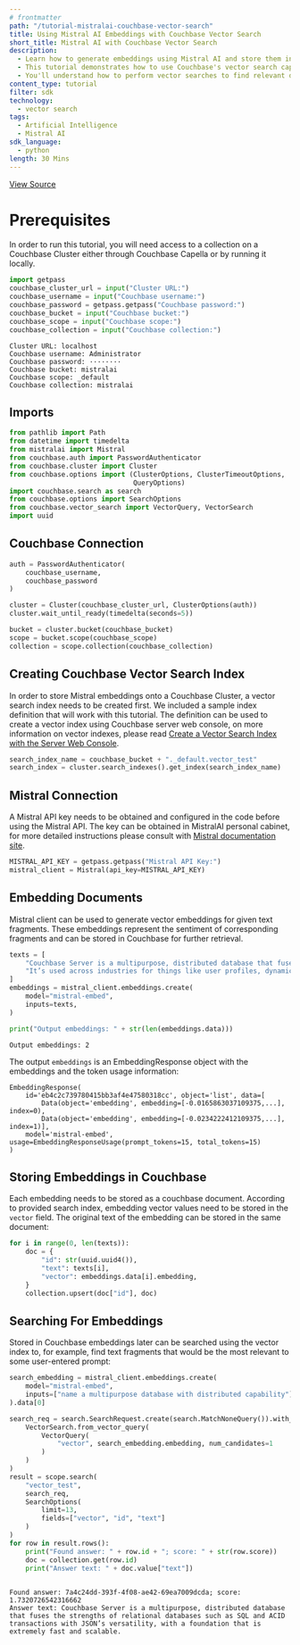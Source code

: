 ```yaml
---
# frontmatter
path: "/tutorial-mistralai-couchbase-vector-search"
title: Using Mistral AI Embeddings with Couchbase Vector Search
short_title: Mistral AI with Couchbase Vector Search
description:
  - Learn how to generate embeddings using Mistral AI and store them in Couchbase.
  - This tutorial demonstrates how to use Couchbase's vector search capabilities with Mistral AI embeddings.
  - You'll understand how to perform vector searches to find relevant documents based on similarity.
content_type: tutorial
filter: sdk
technology:
  - vector search
tags:
  - Artificial Intelligence
  - Mistral AI
sdk_language:
  - python
length: 30 Mins
---
```



<!--- *** WARNING ***: Autogenerated markdown file from jupyter notebook. ***DO NOT EDIT THIS FILE***. Changes should be made to the original notebook file. See commit message for source repo. -->


[View Source](https://github.com/couchbase-examples/vector-search-cookbook/tree/main/mistralai/mistralai.ipynb)

# Prerequisites
In order to run this tutorial, you will need access to a collection on a Couchbase Cluster either through Couchbase Capella or by running it locally. 


```python
import getpass
couchbase_cluster_url = input("Cluster URL:")
couchbase_username = input("Couchbase username:")
couchbase_password = getpass.getpass("Couchbase password:")
couchbase_bucket = input("Couchbase bucket:")
couchbase_scope = input("Couchbase scope:")
couchbase_collection = input("Couchbase collection:")
```

    Cluster URL: localhost
    Couchbase username: Administrator
    Couchbase password: ········
    Couchbase bucket: mistralai
    Couchbase scope: _default
    Couchbase collection: mistralai


## Imports


```python
from pathlib import Path
from datetime import timedelta
from mistralai import Mistral
from couchbase.auth import PasswordAuthenticator
from couchbase.cluster import Cluster
from couchbase.options import (ClusterOptions, ClusterTimeoutOptions,
                               QueryOptions)
import couchbase.search as search
from couchbase.options import SearchOptions
from couchbase.vector_search import VectorQuery, VectorSearch
import uuid
```

## Couchbase Connection


```python
auth = PasswordAuthenticator(
    couchbase_username,
    couchbase_password
)
```


```python
cluster = Cluster(couchbase_cluster_url, ClusterOptions(auth))
cluster.wait_until_ready(timedelta(seconds=5))

bucket = cluster.bucket(couchbase_bucket)
scope = bucket.scope(couchbase_scope)
collection = scope.collection(couchbase_collection)
```

## Creating Couchbase Vector Search Index
In order to store Mistral embeddings onto a Couchbase Cluster, a vector search index needs to be created first. We included a sample index definition that will work with this tutorial. The definition can be used to create a vector index using Couchbase server web console, on more information on vector indexes, please read [Create a Vector Search Index with the Server Web Console](https://docs.couchbase.com/server/current/vector-search/create-vector-search-index-ui.html). 


```python
search_index_name = couchbase_bucket + "._default.vector_test"
search_index = cluster.search_indexes().get_index(search_index_name)
```

## Mistral Connection
A Mistral API key needs to be obtained and configured in the code before using the Mistral API. The key can be obtained in MistralAI personal cabinet, for more detailed instructions please consult with [Mistral documentation site](https://docs.mistral.ai/).


```python
MISTRAL_API_KEY = getpass.getpass("Mistral API Key:")
mistral_client = Mistral(api_key=MISTRAL_API_KEY)
```

## Embedding Documents
Mistral client can be used to generate vector embeddings for given text fragments. These embeddings represent the sentiment of corresponding fragments and can be stored in Couchbase for further retrieval.


```python
texts = [
    "Couchbase Server is a multipurpose, distributed database that fuses the strengths of relational databases such as SQL and ACID transactions with JSON’s versatility, with a foundation that is extremely fast and scalable.",
    "It’s used across industries for things like user profiles, dynamic product catalogs, GenAI apps, vector search, high-speed caching, and much more."
]
embeddings = mistral_client.embeddings.create(
    model="mistral-embed",
    inputs=texts,
)

print("Output embeddings: " + str(len(embeddings.data)))
```

    Output embeddings: 2


The output `embeddings` is an EmbeddingResponse object with the embeddings and the token usage information:

```
EmbeddingResponse(
    id='eb4c2c739780415bb3af4e47580318cc', object='list', data=[
        Data(object='embedding', embedding=[-0.0165863037109375,...], index=0),
        Data(object='embedding', embedding=[-0.0234222412109375,...], index=1)],
    model='mistral-embed', usage=EmbeddingResponseUsage(prompt_tokens=15, total_tokens=15)
)
```

## Storing Embeddings in Couchbase
Each embedding needs to be stored as a couchbase document. According to provided search index, embedding vector values need to be stored in the `vector` field. The original text of the embedding can be stored in the same document:


```python
for i in range(0, len(texts)):
    doc = {
        "id": str(uuid.uuid4()),
        "text": texts[i],
        "vector": embeddings.data[i].embedding,
    }
    collection.upsert(doc["id"], doc)
```

## Searching For Embeddings
Stored in Couchbase embeddings later can be searched using the vector index to, for example, find text fragments that would be the most relevant to some user-entered prompt:


```python
search_embedding = mistral_client.embeddings.create(
    model="mistral-embed",
    inputs=["name a multipurpose database with distributed capability"],
).data[0]

search_req = search.SearchRequest.create(search.MatchNoneQuery()).with_vector_search(
    VectorSearch.from_vector_query(
        VectorQuery(
            "vector", search_embedding.embedding, num_candidates=1
        )
    )
)
result = scope.search(
    "vector_test", 
    search_req, 
    SearchOptions(
        limit=13, 
        fields=["vector", "id", "text"]
    )
)
for row in result.rows():
    print("Found answer: " + row.id + "; score: " + str(row.score))
    doc = collection.get(row.id)
    print("Answer text: " + doc.value["text"])
    

```

    Found answer: 7a4c24dd-393f-4f08-ae42-69ea7009dcda; score: 1.7320726542316662
    Answer text: Couchbase Server is a multipurpose, distributed database that fuses the strengths of relational databases such as SQL and ACID transactions with JSON’s versatility, with a foundation that is extremely fast and scalable.

